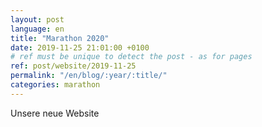 ```yaml
---
layout: post
language: en
title: "Marathon 2020"
date: 2019-11-25 21:01:00 +0100
# ref must be unique to detect the post - as for pages
ref: post/website/2019-11-25 
permalink: "/en/blog/:year/:title/"
categories: marathon 
---
```


Unsere neue Website
